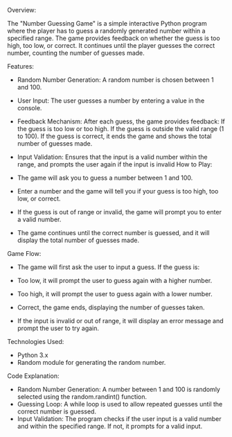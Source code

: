 Overview:

The "Number Guessing Game" is a simple interactive Python program where the player has to guess a randomly generated number within a specified range. The game provides feedback on whether the guess is too high, too low, or correct. It continues until the player guesses the correct number, counting the number of guesses made.

Features:

- Random Number Generation: A random number is chosen between 1 and 100.
- User Input: The user guesses a number by entering a value in the console.
- Feedback Mechanism: After each guess, the game provides feedback:
                      If the guess is too low or too high.
                      If the guess is outside the valid range (1 to 100).
                      If the guess is correct, it ends the game and shows the total number of guesses made.
- Input Validation: Ensures that the input is a valid number within the range, and prompts the user again if the
                    input is invalid
How to Play:

- The game will ask you to guess a number between 1 and 100.
- Enter a number and the game will tell you if your guess is too high, too low, or correct.
- If the guess is out of range or invalid, the game will prompt you to enter a valid number.
- The game continues until the correct number is guessed, and it will display the total number of guesses made.

Game Flow:

- The game will first ask the user to input a guess.
If the guess is:

- Too low, it will prompt the user to guess again with a higher number.
- Too high, it will prompt the user to guess again with a lower number.
- Correct, the game ends, displaying the number of guesses taken.
- If the input is invalid or out of range, it will display an error message and prompt the user to try again.

Technologies Used:

- Python 3.x
- Random module for generating the random number.

Code Explanation:

- Random Number Generation: A number between 1 and 100 is randomly selected using the random.randint() function.
- Guessing Loop: A while loop is used to allow repeated guesses until the correct number is guessed.
- Input Validation: The program checks if the user input is a valid number and within the specified range. If not,
                    it prompts for a valid input. 